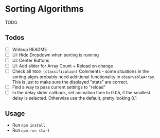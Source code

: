 # Sorting Algorithms
TODO

## Todos
- [ ] Writeup README
- [ ] UI: Hide Dropdown when sorting is running
- [ ] UI: Center Buttons
- [ ] UI: Add slider for Array Count + Reload on change
- [ ] Check all `TODO (classification)` Comments - some situations in the sorting algos probably need additional functionality in `observableArray`. This is just to make sure the displayed "stats" are correct.
- [ ] Find a way to pass current settings to "reload"
- [ ] In the delay slider callback, set animation time to 0.05, if the smallest delay is selected. Otherwise use the default, pretty looking 0.1

## Usage
- Run `npm install`
- Run `npm run start`

